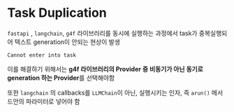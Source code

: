# Task Duplication

`fastapi` , `langchain`, `g4f` 라이브러리를 동시에 실행하는 과정에서 task가 중복실행되어 텍스트 generation이 안되는 현상이 발생

```
Cannot enter into task
```

이를 해결하기 위해서는 **g4f 라이브러리의 Provider 중 비동기가 아닌 동기로 generation 하는 Provider**를 선택해야함

또한 `langchain` 의 callbacks를 `LLMChain`이 아닌, 실행시키는 인자, 즉 `arun()` 메서드안의 파라미터로 넣어야 함
